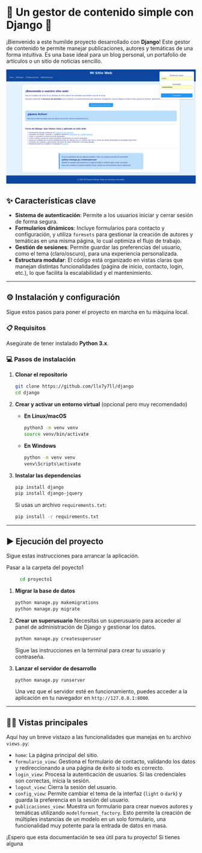 # 📝 Un gestor de contenido simple con Django 🚀

¡Bienvenido a este humilde proyecto desarrollado con **Django**! 
Este gestor de contenido te permite manejar publicaciones, autores y temáticas de una forma intuitiva. Es una base ideal para un blog personal, un portafolio de artículos o un sitio de noticias sencillo.

![Logotipo del proyecto](proyecto1/static/img/captura.png)

## ✨ Características clave

- **Sistema de autenticación**: Permite a los usuarios iniciar y cerrar sesión de forma segura.
- **Formularios dinámicos**: Incluye formularios para contacto y configuración, y utiliza `formsets` para gestionar la creación de autores y temáticas en una misma página, lo cual optimiza el flujo de trabajo.
- **Gestión de sesiones**: Permite guardar las preferencias del usuario, como el tema (claro/oscuro), para una experiencia personalizada.
- **Estructura modular**: El código está organizado en vistas claras que manejan distintas funcionalidades (página de inicio, contacto, login, etc.), lo que facilita la escalabilidad y el mantenimiento.

---

## ⚙️ Instalación y configuración

Sigue estos pasos para poner el proyecto en marcha en tu máquina local.

### 📋 Requisitos

Asegúrate de tener instalado **Python 3.x**.

### 💻 Pasos de instalación

1.  **Clonar el repositorio**
    ```bash
    git clone https://github.com/llx7y7ll/django
    cd django
    ```
2.  **Crear y activar un entorno virtual** (opcional pero muy recomendado)
    
    * **En Linux/macOS**
        ```bash
        python3 -m venv venv
        source venv/bin/activate
        ```
    * **En Windows**
        ```bash
        python -m venv venv
        venv\Scripts\activate
        ```
3.  **Instalar las dependencias**
    ```bash
    pip install django
    pip install django-jquery
    ```
    Si usas un archivo `requirements.txt`:
    ```bash
    pip install -r requirements.txt
    ```

---

## ▶️ Ejecución del proyecto

Sigue estas instrucciones para arrancar la aplicación.

Pasar a la carpeta del poyecto1

   ```bash
        cd proyecto1
   ```

1.  **Migrar la base de datos**
    ```bash
    python manage.py makemigrations
    python manage.py migrate
    ```
2.  **Crear un superusuario**
    Necesitas un superusuario para acceder al panel de administración de Django y gestionar los datos.
    ```bash
    python manage.py createsuperuser
    ```
    Sigue las instrucciones en la terminal para crear tu usuario y contraseña.
    
3.  **Lanzar el servidor de desarrollo**
    ```bash
    python manage.py runserver
    ```
    Una vez que el servidor esté en funcionamiento, puedes acceder a la aplicación en tu navegador en `http://127.0.0.1:8000`.

---

## 🧑‍💻 Vistas principales

Aquí hay un breve vistazo a las funcionalidades que manejas en tu archivo `views.py`:

- `home`: La página principal del sitio.
- `formulario_view`: Gestiona el formulario de contacto, validando los datos y redireccionando a una página de éxito si todo es correcto.
- `login_view`: Procesa la autenticación de usuarios. Si las credenciales son correctas, inicia la sesión.
- `logout_view`: Cierra la sesión del usuario.
- `config_view`: Permite cambiar el tema de la interfaz (`light` o `dark`) y guarda la preferencia en la sesión del usuario.
- `publicaciones_view`: Muestra un formulario para crear nuevos autores y temáticas utilizando `modelformset_factory`. Esto permite la creación de múltiples instancias de un modelo en un solo formulario, una funcionalidad muy potente para la entrada de datos en masa.

¡Espero que esta documentación te sea útil para tu proyecto! Si tienes alguna
